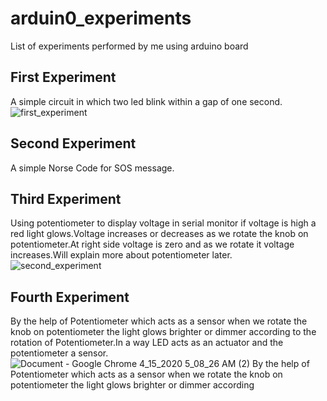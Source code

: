 
# arduin0_experiments
List of experiments performed by me using arduino board
## First Experiment ##
A simple circuit in which two led blink within a gap of one second.
![first_experiment](https://user-images.githubusercontent.com/53506835/78364435-0f1bf700-75db-11ea-9b88-75977d02d045.png)
## Second Experiment ##
 A simple Norse Code for SOS message.
## Third Experiment ##
Using potentiometer to display voltage in serial monitor if voltage is high a red light glows.Voltage increases or decreases as we rotate the knob on potentiometer.At right side voltage is zero and as we rotate it voltage increases.Will explain more about potentiometer later.
![second_experiment](https://user-images.githubusercontent.com/53506835/79048344-1c1f9280-7c3a-11ea-8045-988a06109f3e.png)
## Fourth Experiment ##
By the help of Potentiometer which acts as a sensor when we rotate the knob on potentiometer the light glows brighter or dimmer according to the rotation of Potentiometer.In a way LED acts as an actuator and the potentiometer a sensor.
![Document - Google Chrome 4_15_2020 5_08_26 AM (2)](https://user-images.githubusercontent.com/53506835/79300833-83249c00-7f05-11ea-8cc6-7776f3eece47.png)
By the help of Potentiometer which acts as a sensor when we rotate the knob on potentiometer the light glows brighter or dimmer according 
